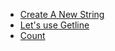 - [Create A New String](https://codeforces.com/group/MWSDmqGsZm/contest/219856/problem/A)
- [Let's use Getline](https://codeforces.com/group/MWSDmqGsZm/contest/219856/problem/B)
- [Count](https://codeforces.com/group/MWSDmqGsZm/contest/219856/problem/E)
